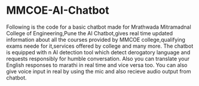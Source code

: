 # MMCOE-AI-Chatbot 
Following is the code for a basic chatbot made for Mrathwada Mitramadnal College of Engineering,Pune
the AI Chatbot,gives real time updated information about all the courses provided by MMCOE college,qualifying exams neede for it,services offered by college and many more.
The chatbot is equipped with n AI detection tool which detect derogatory language and requests responsibly for humble conversation.
Also you can translate your English responses to marathi in real time and vice versa too.
You can also give voice input in real by using the mic and also recieve audio output from chatbot.
